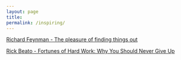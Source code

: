 ```yaml
---
layout: page
title: 
permalink: /inspiring/
---
```


[Richard Feynman - The pleasure of finding things out](https://www.dailymotion.com/video/x24gwgc)

[Rick Beato - Fortunes of Hard Work: Why You Should Never Give Up](https://www.youtube.com/watch?v=10sMQ4w6yy0)
